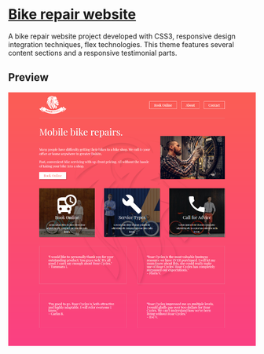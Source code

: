 # [Bike repair website](https://bike-repair-website-fad03.web.app/)
A bike repair website project developed with CSS3, responsive design integration techniques, flex technologies. This theme features several content sections and a responsive testimonial parts.
<br>
## Preview

![bike repair website](https://github.com/SinemSungur/bike-repair-website/blob/developer/images/bike-repair-website.png)
